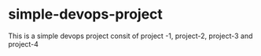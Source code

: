 # simple-devops-project
This is a simple devops project consit of project -1, project-2, project-3 and project-4
